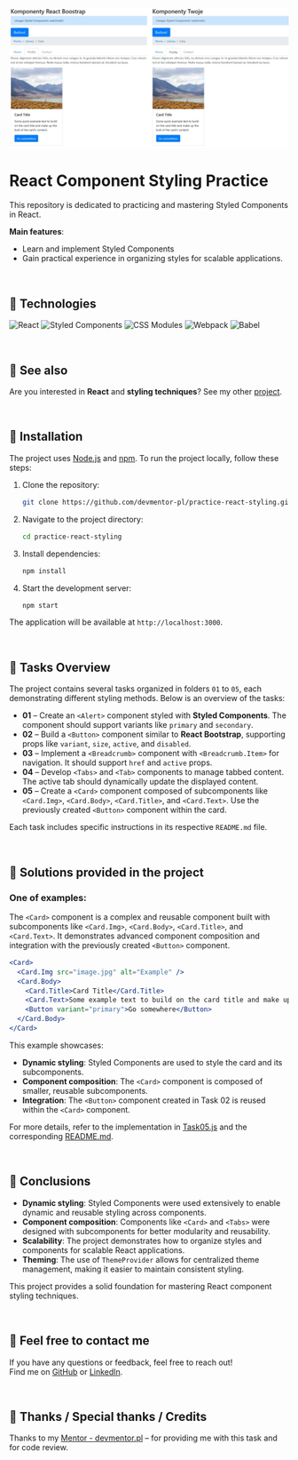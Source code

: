 ![React Styling Practice](./assets/img/Screenshot.jpg)

#  React Component Styling Practice

This repository is dedicated to practicing and mastering Styled Components in React.

**Main features**:
- Learn and implement Styled Components
- Gain practical experience in organizing styles for scalable applications.

&nbsp;

## 🔶 Technologies

![React](https://img.shields.io/badge/react-%2361DAFB.svg?style=for-the-badge&logo=react&logoColor=black)
![Styled Components](https://img.shields.io/badge/styled--components-%23DB7093.svg?style=for-the-badge&logo=styled-components&logoColor=white)
![CSS Modules](https://img.shields.io/badge/css--modules-%231572B6.svg?style=for-the-badge&logo=css3&logoColor=white)
![Webpack](https://img.shields.io/badge/webpack-%238DD6F9.svg?style=for-the-badge&logo=webpack&logoColor=black)
![Babel](https://img.shields.io/badge/babel-%23F9DC3E.svg?style=for-the-badge&logo=babel&logoColor=black)

&nbsp;


## 🔶 See also

Are you interested in **React** and **styling techniques**? See my other [project](https://github.com/marazmlab/task-react-styling).

&nbsp;

## 🔶 Installation

The project uses [Node.js](https://nodejs.org/en/) and [npm](https://www.npmjs.com/). To run the project locally, follow these steps:

1. Clone the repository:
   ```bash
   git clone https://github.com/devmentor-pl/practice-react-styling.git
   ```

2. Navigate to the project directory:
   ```bash
   cd practice-react-styling
   ```

3. Install dependencies:
   ```bash
   npm install
   ```

4. Start the development server:
   ```bash
   npm start
   ```

The application will be available at `http://localhost:3000`.

&nbsp;

## 🔶 Tasks Overview

The project contains several tasks organized in folders `01` to `05`, each demonstrating different styling methods. Below is an overview of the tasks:

- **01** – Create an `<Alert>` component styled with **Styled Components**. The component should support variants like `primary` and `secondary`.
- **02** – Build a `<Button>` component similar to **React Bootstrap**, supporting props like `variant`, `size`, `active`, and `disabled`.
- **03** – Implement a `<Breadcrumb>` component with `<Breadcrumb.Item>` for navigation. It should support `href` and `active` props.
- **04** – Develop `<Tabs>` and `<Tab>` components to manage tabbed content. The active tab should dynamically update the displayed content.
- **05** – Create a `<Card>` component composed of subcomponents like `<Card.Img>`, `<Card.Body>`, `<Card.Title>`, and `<Card.Text>`. Use the previously created `<Button>` component within the card.

Each task includes specific instructions in its respective `README.md` file.

&nbsp;

## 🔶 Solutions provided in the project

### One of examples:
The `<Card>` component is a complex and reusable component built with subcomponents like `<Card.Img>`, `<Card.Body>`, `<Card.Title>`, and `<Card.Text>`. It demonstrates advanced component composition and integration with the previously created `<Button>` component.

```jsx
<Card>
  <Card.Img src="image.jpg" alt="Example" />
  <Card.Body>
    <Card.Title>Card Title</Card.Title>
    <Card.Text>Some example text to build on the card title and make up the bulk of the card's content.</Card.Text>
    <Button variant="primary">Go somewhere</Button>
  </Card.Body>
</Card>
```

This example showcases:
- **Dynamic styling**: Styled Components are used to style the card and its subcomponents.
- **Component composition**: The `<Card>` component is composed of smaller, reusable subcomponents.
- **Integration**: The `<Button>` component created in Task 02 is reused within the `<Card>` component.

For more details, refer to the implementation in [Task05.js](05/Task05.js) and the corresponding [README.md](05/README.md).

&nbsp;

## 🔶 Conclusions

- **Dynamic styling**: Styled Components were used extensively to enable dynamic and reusable styling across components.
- **Component composition**: Components like `<Card>` and `<Tabs>` were designed with subcomponents for better modularity and reusability.
- **Scalability**: The project demonstrates how to organize styles and components for scalable React applications.
- **Theming**: The use of `ThemeProvider` allows for centralized theme management, making it easier to maintain consistent styling.

This project provides a solid foundation for mastering React component styling techniques.

&nbsp;

## 🔶 Feel free to contact me

If you have any questions or feedback, feel free to reach out!  
Find me on [GitHub](https://github.com/marazmlab) or [LinkedIn](https://www.linkedin.com/in/belz/).

&nbsp;

## 🔶 Thanks / Special thanks / Credits

Thanks to my [Mentor - devmentor.pl](https://devmentor.pl/) – for providing me with this task and for code review.



